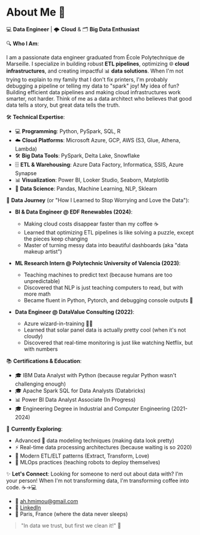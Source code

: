 # About Me 👋

💻 **Data Engineer** | 🌩️ **Cloud** & 🗂️ **Big Data Enthusiast**

🔍 **Who I Am**:

I am a passionate data engineer graduated from École Polytechnique de Marseille. I specialize in building robust **ETL pipelines**, optimizing 🌐 **cloud infrastructures**, and creating impactful 📊 **data solutions**. When I'm not trying to explain to my family that I don't fix printers, I'm probably debugging a pipeline or telling my data to "spark" joy! My idea of fun? Building efficient data pipelines and making cloud infrastructures work smarter, not harder. Think of me as a data architect who believes that good data tells a story, but great data tells the truth.


🛠️ **Technical Expertise**:
* 💻 **Programming**: Python, PySpark, SQL, R
* ☁️ **Cloud Platforms**: Microsoft Azure, GCP, AWS (S3, Glue, Athena, Lambda)
* 🛠️ **Big Data Tools**: PySpark, Delta Lake, Snowflake
* 🗄️ **ETL & Warehousing**: Azure Data Factory, Informatica, SSIS, Azure Synapse
* 📊 **Visualization**: Power BI, Looker Studio, Seaborn, Matplotlib
* 🤖 **Data Science**: Pandas, Machine Learning, NLP, Sklearn

🌟 **Data Journey** (or "How I Learned to Stop Worrying and Love the Data"):

* **BI & Data Engineer @ EDF Renewables (2024)**: 
   * Making cloud costs disappear faster than my coffee ☕
   * Learned that optimizing ETL pipelines is like solving a puzzle, except the pieces keep changing
   * Master of turning messy data into beautiful dashboards (aka "data makeup artist") 

* **ML Research Intern @ Polytechnic University of Valencia (2023)**:
   * Teaching machines to predict text (because humans are too unpredictable)
   * Discovered that NLP is just teaching computers to read, but with more math
   * Became fluent in Python, Pytorch, and debugging console outputs 🐛

* **Data Engineer @ DataValue Consulting (2022)**:
   * Azure wizard-in-training 🧙‍♂️
   * Learned that solar panel data is actually pretty cool (when it's not cloudy)
   * Discovered that real-time monitoring is just like watching Netflix, but with numbers

📚 **Certifications & Education**:
* 🎓 IBM Data Analyst with Python (because regular Python wasn't challenging enough)
* 🎓 Apache Spark SQL for Data Analysts (Databricks)
* 📊 Power BI Data Analyst Associate (In Progress)
* 🎓 Engineering Degree in Industrial and Computer Engineering (2021-2024)

🌱 **Currently Exploring**: 
* Advanced 📐 data modeling techniques (making data look pretty)
* ⚡ Real-time data processing architectures (because waiting is so 2020)
* 🔄 Modern ETL/ELT patterns (Extract, Transform, Love)
* 🤖 MLOps practices (teaching robots to deploy themselves)

✨ **Let's Connect**: Looking for someone to nerd out about data with? I'm your person! When I'm not transforming data, I'm transforming coffee into code. ☕→💻

* 📧 ah.hmimou@gmail.com
* 💼 [LinkedIn](https://www.linkedin.com/in/amine-hmimou-13606319b)
* 📍 Paris, France (where the data never sleeps)

> "In data we trust, but first we clean it!" 🧹
